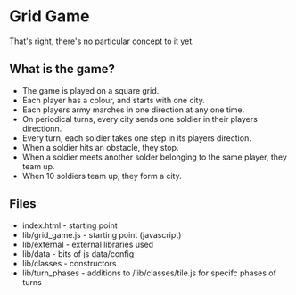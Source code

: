 # Grid Game

That's right, there's no particular concept to it yet.

## What is the game?

* The game is played on a square grid.
* Each player has a colour, and starts with one city.
* Each players army marches in one direction at any one time.
* On periodical turns, every city sends one soldier in their players directionn.
* Every turn, each soldier takes one step in its players direction.
* When a soldier hits an obstacle, they stop.
* When a soldier meets another solder belonging to the same player, they team up.
* When 10 soldiers team up, they form a city.

## Files

* index.html - starting point
* lib/grid_game.js - starting point (javascript)
* lib/external - external libraries used
* lib/data - bits of js data/config
* lib/classes - constructors
* lib/turn_phases - additions to /lib/classes/tile.js for specifc phases of turns
